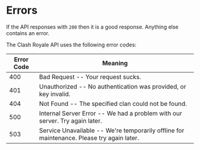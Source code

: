 # Errors

If the API responses with `200` then it is a good response. Anything else contains an error.

The Clash Royale API uses the following error codes:

Error Code| Meaning
--- | ---
400	| Bad Request -- Your request sucks.
401	| Unauthorized -- No authentication was provided, or key invalid.
404	| Not Found -- The specified clan could not be found.
500	| Internal Server Error -- We had a problem with our server. Try again later.
503	| Service Unavailable -- We're temporarily offline for maintenance. Please try again later.
